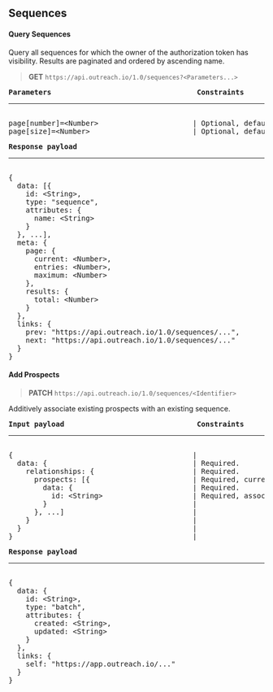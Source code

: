 Sequences
---------

#### Query Sequences

Query all sequences for which the owner of the authorization token has visibility.  Results are paginated and ordered by ascending name.

> **GET** `https://api.outreach.io/1.0/sequences?<Parameters...>`

<pre>
<b>Parameters</b>                                  <b>Constraints</b>
<hr/>
page[number]=&lt;Number&gt;                      | Optional, default: 1.
page[size]=&lt;Number&gt;                        | Optional, default: 50, maximum: 50.
</pre>

<pre>
<b>Response payload</b>
<hr/>
{
  data: [{
    id: &lt;String&gt;,
    type: "sequence",
    attributes: {
      name: &lt;String&gt;
    }
  }, ...],
  meta: {
    page: {
      current: &lt;Number&gt;,
      entries: &lt;Number&gt;,
      maximum: &lt;Number&gt;
    },
    results: {
      total: &lt;Number&gt;
    }
  },
  links: {
    prev: "https://api.outreach.io/1.0/sequences/...",
    next: "https://api.outreach.io/1.0/sequences/..."
  }
}
</pre>

#### Add Prospects

> **PATCH** `https://api.outreach.io/1.0/sequences/<Identifier>`

Additively associate existing prospects with an existing sequence.

<pre>
<b>Input payload</b>                               <b>Constraints</b>
<hr/>
{                                          |
  data: {                                  | Required.
    relationships: {                       | Required.
      prospects: [{                        | Required, currently no upper limit on prospects set size (minimum: single entry).
        data: {                            | Required.
          id: &lt;String&gt;                     | Required, associated type is implicitly "prospect"
        }                                  |
      }, ...]                              |
    }                                      |
  }                                        |
}                                          |
</pre>

<pre>
<b>Response payload</b>
<hr/>
{
  data: {
    id: &lt;String&gt;,
    type: "batch",
    attributes: {
      created: &lt;String&gt;,
      updated: &lt;String&gt;
    }
  },
  links: {
    self: "https://app.outreach.io/..."
  }
}
</pre>
